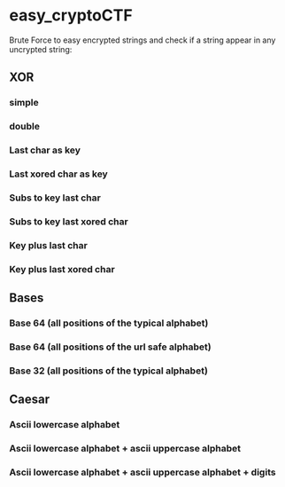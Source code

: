 # easy_cryptoCTF
Brute Force to easy encrypted strings and check if a string appear in any uncrypted string:
## XOR
### simple
### double
### Last char as key
### Last xored char as key
### Subs to key last char
### Subs to key last xored char
### Key plus last char
### Key plus last xored char

## Bases
### Base 64 (all positions of the typical alphabet)
### Base 64 (all positions of the url safe alphabet)
### Base 32 (all positions of the typical alphabet)

## Caesar
### Ascii lowercase alphabet 
### Ascii lowercase alphabet + ascii uppercase alphabet
### Ascii lowercase alphabet + ascii uppercase alphabet + digits


